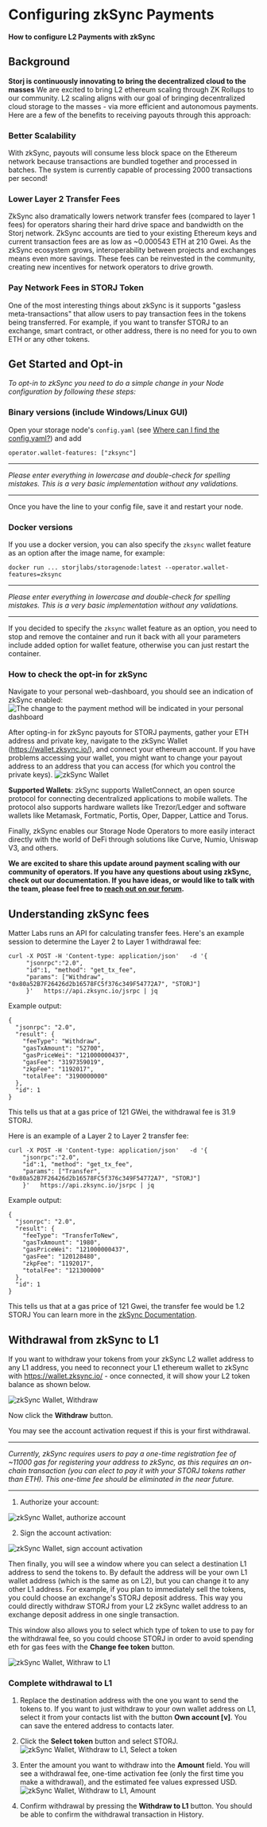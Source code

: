 # Configuring zkSync Payments
**How to configure L2 Payments with zkSync**

## Background
**Storj is continuously innovating to bring the decentralized cloud to the masses**
We are excited to bring L2 ethereum scaling through ZK Rollups to our community. L2 scaling aligns with our goal of bringing decentralized cloud storage to the masses - via more efficient and autonomous payments.
Here are a few of the benefits to receiving payouts through this approach:

### Better Scalability
With zkSync, payouts will consume less block space on the Ethereum network because transactions are bundled together and processed in batches. The system is currently capable of processing 2000 transactions per second! 

### Lower Layer 2 Transfer Fees
ZkSync also dramatically lowers network transfer fees (compared to layer 1 fees) for operators sharing their hard drive space and bandwidth on the Storj network. ZkSync accounts are tied to your existing Ethereum keys and current transaction fees are as low as ~0.000543 ETH at 210 Gwei. As the zkSync ecosystem grows, interoperability between projects and exchanges means even more savings. These fees can be reinvested in the community, creating new incentives for network operators to drive growth.

### Pay Network Fees in STORJ Token
One of the most interesting things about zkSync is it supports "gasless meta-transactions" that allow users to pay transaction fees in the tokens being transferred. For example, if you want to transfer STORJ to an exchange, smart contract, or other address, there is no need for you to own ETH or any other tokens.

## Get Started and Opt-in
*To opt-in to zkSync you need to do a simple change in your Node configuration by following these steps:*

### Binary versions (include Windows/Linux GUI)
Open your storage node's `config.yaml` (see [Where can I find the config.yaml?](https://docs.storj.io/node/resources/faq/where-can-i-find-a-config.yaml)) and add  
```
operator.wallet-features: ["zksync"]
```

---
*Please enter everything in lowercase and double-check for spelling mistakes. This is a very basic implementation without any validations.*

---

Once you have the line to your config file, save it and restart your node.

### Docker versions
If you use a docker version, you can also specify the `zksync` wallet feature as an option after the image name, for example:

```
docker run ... storjlabs/storagenode:latest --operator.wallet-features=zksync
```

---
*Please enter everything in lowercase and double-check for spelling mistakes. This is a very basic implementation without any validations.*

---

If you decided to specify the `zksync` wallet feature as an option, you need to stop and remove the container and run it back with all your parameters include added option for wallet feature, otherwise you can just restart the container.

### How to check the opt-in for zkSync
Navigate to your personal web-dashboard, you should see an indication of zkSync enabled:
![The change to the payment method will be indicated in your personal dashboard](https://user-images.githubusercontent.com/26858949/138343309-f013facd-90a3-4bf0-8817-aad06b173595.png)

After opting-in for zkSync payouts for STORJ payments, gather your ETH address and private key, navigate to the zkSync Wallet (https://wallet.zksync.io/), and connect your ethereum account. If you have problems accessing your wallet, you might want to change your payout address to an address that you can access (for which you control the private keys).
![zkSync Wallet](https://user-images.githubusercontent.com/26858949/138344398-bd1284a1-11fe-4e51-9ce3-1ae0bb7630ff.png)

**Supported Wallets**: zkSync supports WalletConnect, an open source protocol for connecting decentralized applications to mobile wallets.  The protocol also supports hardware wallets like Trezor/Ledger and software wallets like Metamask, Fortmatic, Portis, Oper, Dapper, Lattice and Torus.

Finally, zkSync enables our Storage Node Operators to more easily interact directly with the world of DeFi through solutions like Curve, Numio, Uniswap V3, and others.

**We are excited to share this update around payment scaling with our community of operators. If you have any questions about using zkSync, check out our documentation. If you have ideas, or would like to talk with the team, please feel free to [reach out on our forum](http://forum.storj.io/).**

## Understanding zkSync fees
Matter Labs runs an API for calculating transfer fees. Here's an example session to determine the Layer 2 to Layer 1 withdrawal fee:
```
curl -X POST -H 'Content-type: application/json'   -d '{
     "jsonrpc":"2.0",
     "id":1, "method": "get_tx_fee",
     "params": ["Withdraw", "0x80a52B7F26426d2b16578FC5f376c349F54772A7", "STORJ"]
     }'   https://api.zksync.io/jsrpc | jq
```
Example output:
```
{
  "jsonrpc": "2.0",
  "result": {
    "feeType": "Withdraw",
    "gasTxAmount": "52700",
    "gasPriceWei": "121000000437",
    "gasFee": "3197359019",
    "zkpFee": "1192017",
    "totalFee": "3190000000"
  },
  "id": 1
}
```
This tells us that at a gas price of 121 GWei, the withdrawal fee is 31.9 STORJ.

Here is an example of a Layer 2 to Layer 2 transfer fee:
```
curl -X POST -H 'Content-type: application/json'   -d '{
    "jsonrpc":"2.0",
    "id":1, "method": "get_tx_fee",
    "params": ["Transfer", "0x80a52B7F26426d2b16578FC5f376c349F54772A7", "STORJ"]
    }'   https://api.zksync.io/jsrpc | jq
```
Example output:
```
{
  "jsonrpc": "2.0",
  "result": {
    "feeType": "TransferToNew",
    "gasTxAmount": "1980",
    "gasPriceWei": "121000000437",
    "gasFee": "120128480",
    "zkpFee": "1192017",
    "totalFee": "121300000"
  },
  "id": 1
}
```
This tells us that at a gas price of 121 Gwei, the transfer fee would be 1.2 STORJ
You can learn more in the [zkSync Documentation](https://zksync.io/api/).

## Withdrawal from zkSync to L1
If you want to withdraw your tokens from your zkSync L2 wallet address to any L1 address, you need to reconnect your L1 ethereum wallet to zkSync with https://wallet.zksync.io/ - once connected, it will show your L2 token balance as shown below.

![zkSync Wallet, Withdraw](https://user-images.githubusercontent.com/26858949/138349332-d6248871-73e9-453d-8ac5-454bffea3eee.png)

Now click the **Withdraw** button.

You may see the account activation request if this is your first withdrawal.

---
*Currently, zkSync requires users to pay a one-time registration fee of ~11000 gas for registering your address to zkSync, as this requires an on-chain transaction (you can elect to pay it with your STORJ tokens rather than ETH). This one-time fee should be eliminated in the near future.*

---

1. Authorize your account:

![zkSync Wallet, authorize account](https://user-images.githubusercontent.com/26858949/138349571-fe03acea-0388-42b5-91f0-93bc98689c58.png)

2. Sign the account activation:

![zkSync Wallet, sign account activation](https://user-images.githubusercontent.com/26858949/138349770-a6a247b6-c1b1-4ab3-b093-079f6a95e220.png)

Then finally, you will see a window where you can select a destination L1 address to send the tokens to. By default the address will be your own L1 wallet address (which is the same as on L2), but you can change it to any other L1 address. For example, if you plan to immediately sell the tokens, you could choose an exchange's STORJ deposit address. This way you could directly withdraw STORJ from your L2 zkSync wallet address to an exchange deposit address in one single transaction.

This window also allows you to select which type of token to use to pay for the withdrawal fee, so you could choose STORJ in order to avoid spending eth for gas fees with the **Change fee token** button.

![zkSync Wallet, Withraw to L1](https://user-images.githubusercontent.com/26858949/138350461-53d103ca-b923-4f32-bd98-dbdc63f0335a.png)

### Complete withdrawal to L1
1. Replace the destination address with the one you want to send the tokens to. If you want to just withdraw to your own wallet address on L1, select it from your contacts list with the button **Own account [v]**. You can save the entered address to contacts later.
2. Click the **Select token** button and select STORJ.
![zkSync Wallet, Withdraw to L1, Select a token](https://user-images.githubusercontent.com/26858949/138351536-04d615fb-384b-4af8-ba6e-6f059a18bef9.png)

3. Enter the amount you want to withdraw into the **Amount** field. You will see a withdrawal fee, one-time activation fee (only the first time you make a withdrawal), and the estimated fee values expressed USD.
![zkSync Wallet, Withdraw to L1, Amount](https://user-images.githubusercontent.com/26858949/138352317-71a843f9-957a-4c55-ac4f-7baef7e86904.png)

4. Confirm withdrawal by pressing the **Withdraw to L1** button. You should be able to confirm the withdrawal transaction in History.
